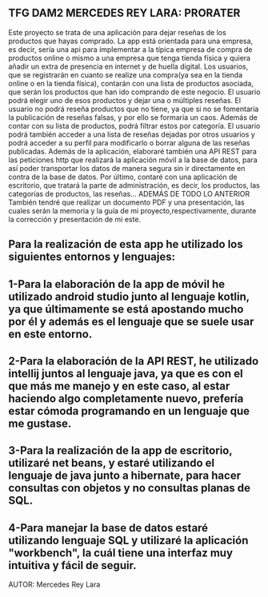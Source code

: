 TFG DAM2 MERCEDES REY LARA: PRORATER
-
Este proyecto se trata de una aplicación para dejar reseñas de los productos que hayas comprado.
La app está orientada para una empresa, es decir, sería una api para implementar a la típica empresa de compra de productos online o mismo a una empresa que tenga tienda física y quiera añadir un extra de presencia en internet y de huella digital. 
Los usuarios, que se registrarán en cuanto se realize una compra(ya sea en la tienda online o en la tienda física), contarán con una lista de productos asociada, que serán los productos que han ido comprando de este negocio. 
El usuario podrá elegir uno de esos productos y dejar una o múltiples reseñas. El usuario no podrá reseña productos que no tiene, ya que si no se fomentaría la publicación de reseñas falsas, y por ello se formaría un caos. Además de contar con su lista de productos, podrá filtrar estos por categoría. El usuario podrá también acceder a una lista de reseñas dejadas por otros usuarios y podrá acceder a su perfil para modificarlo o borrar alguna de las reseñas publicadas.
Además de la aplicación, elaboraré también una API REST para las peticiones http que realizará la aplicación móvil a la base de datos, para así poder transportar los datos de manera segura sin ir directamente
en contra de la base de datos.
Por último, contaré con una aplicación de escritorio, que tratará la parte de administración, es decir, los productos, las categorías de productos, las reseñas...
ADEMÁS DE TODO LO ANTERIOR
También tendré que realizar un documento PDF y una presentación, las cuales serán la memoria y la guía de mi proyecto,respectivamente, durante la corrección y presentación de mi este.

Para la realización de esta app he utilizado los siguientes entornos y lenguajes:
-
1-Para la elaboración de la app de móvil he utilizado android studio junto al lenguaje kotlin, ya que últimamente se está apostando mucho por él y además es el lenguaje que se suele usar en este entorno.
-
2-Para la elaboración de la API REST, he utilizado intellij juntos al lenguaje java, ya que es con el que más me manejo y en este caso, al estar haciendo algo completamente nuevo, prefería estar cómoda 
programando en un lenguaje que me gustase.
-
3-Para la realización de la app de escritorio, utilizaré net beans, y estaré utilizando el lenguaje de java junto a hibernate, para hacer consultas con objetos y no consultas planas de SQL.
-
4-Para manejar la base de datos estaré utilizando lenguaje SQL y utilizaré la aplicación "workbench", la cuál tiene una interfaz muy intuitiva y fácil de seguir.
-

AUTOR: Mercedes Rey Lara
